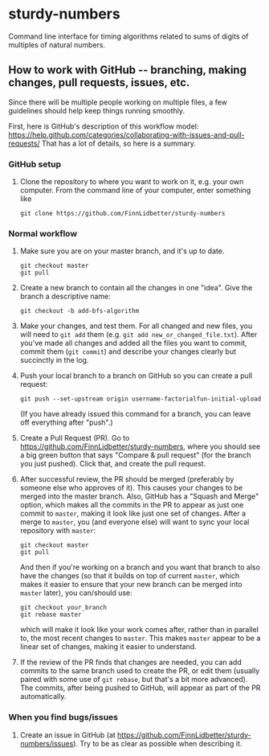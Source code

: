 # sturdy-numbers
Command line interface for timing algorithms related to sums of digits of multiples of natural numbers.


## How to work with GitHub -- branching, making changes, pull requests, issues, etc.

Since there will be multiple people working on multiple files, a few guidelines
should help keep things running smoothly.

First, here is GitHub's description of this workflow model:
https://help.github.com/categories/collaborating-with-issues-and-pull-requests/
That has a lot of details, so here is a summary.

### GitHub setup

1. Clone the repository to where you want to work on it, e.g. your own
   computer. From the command line of your computer, enter something like
    ```
    git clone https://github.com/FinnLidbetter/sturdy-numbers
    ```

### Normal workflow

1. Make sure you are on your master branch, and it's up to date.
    ```
    git checkout master
    git pull
    ```

2. Create a new branch to contain all the changes in one "idea". Give the
   branch a descriptive name:
    ```
    git checkout -b add-bfs-algorithm
    ```
3. Make your changes, and test them. For all changed and new files, you will
   need to `git add` them (e.g. `git add new_or_changed_file.txt`). After
   you've made all changes and added all the files you want to commit, commit
   them (`git commit`) and describe your changes clearly but succinctly in the
   log.
4. Push your local branch to a branch on GitHub so you can create a pull
   request:
    ```
    git push --set-upstream origin username-factorialfun-initial-upload
    ```
   (If you have already issued this command for a branch, you can leave off
   everything after "push".)
5. Create a Pull Request (PR). Go to https://github.com/FinnLidbetter/sturdy-numbers,
   where you should see a big green button that says "Compare &amp; pull request"
   (for the branch you just pushed). Click that, and create the pull request.
6. After successful review, the PR should be merged (preferably by someone else
   who approves of it).  This causes your changes to be merged into the master
   branch.  Also, GitHub has a "Squash and Merge" option, which makes all the
   commits in the PR to appear as just one commit to `master`, making it look
   like just one set of changes.  After a merge to `master`, you (and everyone
   else) will want to sync your local repository with `master`:
   ```
   git checkout master
   git pull
   ```
   And then if you're working on a branch and you want that branch to also have
   the changes (so that it builds on top of current `master`, which makes it
   easier to ensure that your new branch can be merged into `master` later),
   you can/should use:
   ```
   git checkout your_branch
   git rebase master
   ```
   which will make it look like your work comes after, rather than in parallel
   to, the most recent changes to `master`. This makes `master` appear to be a
   linear set of changes, making it easier to understand.

7. If the review of the PR finds that changes are needed, you can add commits
   to the same branch used to create the PR, or edit them (usually paired with
   some use of `git rebase`, but that's a bit more advanced). The commits,
   after being pushed to GitHub, will appear as part of the PR automatically.

### When you find bugs/issues

1. Create an issue in GitHub (at https://github.com/FinnLidbetter/sturdy-numbers/issues).
   Try to be as clear as possible when describing it.
